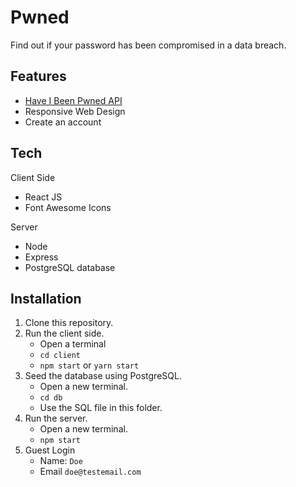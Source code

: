 # Pwned

Find out if your password has been compromised in a data breach.

## Features

* [Have I Been Pwned API](https://haveibeenpwned.com/API/v2)
* Responsive Web Design
* Create an account

## Tech

Client Side
* React JS
* Font Awesome Icons

Server
* Node
* Express
* PostgreSQL database

## Installation

1. Clone this repository.
2. Run the client side.
    * Open a terminal
    * `cd client`
    * `npm start` or `yarn start`
3. Seed the database using PostgreSQL.
    * Open a new terminal.
    * `cd db`
    * Use the SQL file in this folder.
4. Run the server.
    * Open a new terminal.
    * `npm start`
5. Guest Login
    * Name: `Doe`
    * Email `doe@testemail.com`
